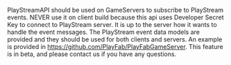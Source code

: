 PlayStreamAPI should be used on GameServers to subscribe to PlayStream events. NEVER use it on client build because this api uses Developer Secret Key to connect to PlayStream server. It is up to the server how it wants to handle the event messages. The PlayStream event data models are provided and they should be used for both clients and servers. 
An example is provided in https://github.com/PlayFab/PlayFabGameServer.
This feature is in beta, and please contact us if you have any questions.